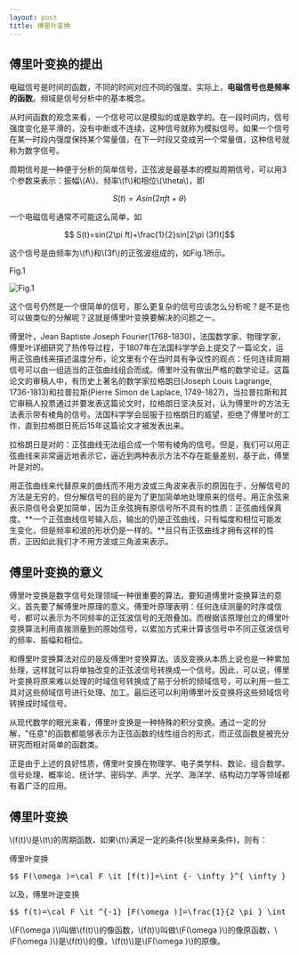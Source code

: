 ```yaml
---
layout: post
title: 傅里叶变换
---
```

## 傅里叶变换的提出

电磁信号是时间的函数，不同的时间对应不同的强度。实际上，**电磁信号也是频率的函数**。频域是信号分析中的基本概念。

从时间函数的观念来看，一个信号可以是模拟的或是数字的。在一段时间内，信号强度变化是平滑的，没有中断或不连续，这种信号就称为模拟信号。如果一个信号在某一时段内强度保持某个常量值，在下一时段又变成另一个常量值，这种信号就称为数字信号。

周期信号是一种便于分析的简单信号，正弦波是最基本的模拟周期信号，可以用3个参数来表示：振幅\\(A\\)、频率\\(f\\)和相位\\(\theta\\)，即

$$ S(t)=Asin(2\pi ft+\theta) $$

一个电磁信号通常不可能这么简单，如

$$ S(t)=sin(2\pi ft)+\frac{1}{2}sin[2\pi (3f)t]$$

这个信号是由频率为\\(f\\)和\\(3f\\)的正弦波组成的，如Fig.1所示。

Fig.1

<img alt="Fig.1" src="{{site.baseurl}}/images/fuliye.jpg" />

这个信号仍然是一个很简单的信号，那么更复杂的信号应该怎么分析呢？是不是也可以做类似的分解呢？这就是傅里叶变换要解决的问题之一。

傅里叶，Jean Baptiste Joseph Fourier(1768-1830)，法国数学家、物理学家，傅里叶详细研究了热传导过程，于1807年在法国科学学会上提交了一篇论文，运用正弦曲线来描述温度分布，论文里有个在当时具有争议性的观点：任何连续周期信号可以由一组适当的正弦曲线组合而成。傅里叶没有做出严格的数学论证。这篇论文的审稿人中，有历史上著名的数学家拉格朗日(Joseph Louis Lagrange, 1736-1813)和拉普拉斯(Pierre Simon de Laplace, 1749-1827)，当拉普拉斯和其它审稿人投票通过并要发表这篇论文时，拉格朗日坚决反对，认为傅里叶的方法无法表示带有棱角的信号。法国科学学会屈服于拉格朗日的威望，拒绝了傅里叶的工作，直到拉格朗日死后15年这篇论文才被发表出来。

拉格朗日是对的：正弦曲线无法组合成一个带有棱角的信号。但是，我们可以用正弦曲线来非常逼近地表示它，逼近到两种表示方法不存在能量差别，基于此，傅里叶是对的。

用正弦曲线来代替原来的曲线而不用方波或三角波来表示的原因在于，分解信号的方法是无穷的，但分解信号的目的是为了更加简单地处理原来的信号。用正余弦来表示原信号会更加简单，因为正余弦拥有原信号所不具有的性质：正弦曲线保真度。**一个正弦曲线信号输入后，输出的仍是正弦曲线，只有幅度和相位可能发生变化，但是频率和波的形状仍是一样的。**且只有正弦曲线才拥有这样的性质，正因如此我们才不用方波或三角波来表示。

## 傅里叶变换的意义

傅里叶变换是数字信号处理领域一种很重要的算法。要知道傅里叶变换算法的意义，首先要了解傅里叶原理的意义。傅里叶原理表明：任何连续测量的时序或信号，都可以表示为不同频率的正弦波信号的无限叠加。而根据该原理创立的傅里叶变换算法利用直接测量到的原始信号，以累加方式来计算该信号中不同正弦波信号的频率、振幅和相位。

和傅里叶变换算法对应的是反傅里叶变换算法。该反变换从本质上说也是一种累加处理，这样就可以将单独改变的正弦波信号转换成一个信号。因此，可以说，傅里叶变换将原来难以处理的时域信号转换成了易于分析的频域信号，可以利用一些工具对这些频域信号进行处理、加工。最后还可以利用傅里叶反变换将这些频域信号转换成时域信号。

从现代数学的眼光来看，傅里叶变换是一种特殊的积分变换。通过一定的分解，"任意"的函数都能够表示为正弦函数的线性组合的形式，而正弦函数是被充分研究而相对简单的函数类。

正是由于上述的良好性质，傅里叶变换在物理学、电子类学科、数论、组合数学、信号处理、概率论、统计学、密码学、声学、光学、海洋学、结构动力学等领域都有着广泛的应用。

## 傅里叶变换

\\(f(t)\\)是\\(t\\)的周期函数，如果\\(t\\)满足一定的条件(狄里赫来条件)，则有：

傅里叶变换

<pre>$$ F(\omega )=\cal F \it [f(t)]=\int_{- \infty }^{ \infty } f(t) e^{ -i \omega t}{\rm d}t $$</pre>

以及，傅里叶逆变换

<pre>$$ f(t)=\cal F \it ^{-1} [F(\omega )]=\frac{1}{2 \pi } \int_{- \infty }^{ \infty } F(\omega ) e^{ i \omega t}{\rm d} \omega $$</pre>

\\(F(\omega )\\)叫做\\(f(t)\\)的像函数，\\(f(t)\\)叫做\\(F(\omega )\\)的像原函数，\\(F(\omega )\\)是\\(f(t)\\)的像，\\(f(t)\\)是\\(F(\omega )\\)的原像。
